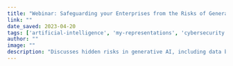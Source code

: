 ```yaml
---
title: "Webinar: Safeguarding your Enterprises from the Risks of Generative AI & LLMs - Speaker | Bosch AIShield"
link: ""
date_saved: 2023-04-20
tags: ['artificial-intelligence', 'my-representations', 'cybersecurity']
author: ""
image: ""
description: "Discusses hidden risks in generative AI, including data breaches and ethical issues, and how enterprises can respond."
---
```

